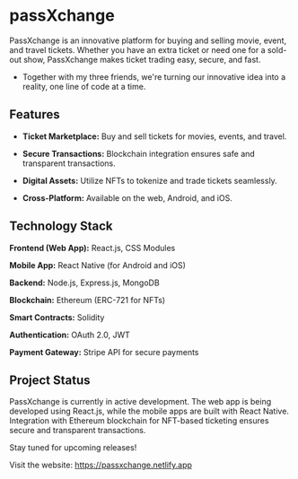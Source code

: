 # passXchange


PassXchange is an innovative platform for buying and selling movie, event, and travel tickets. Whether you have an extra ticket or need one for a sold-out show, PassXchange makes ticket trading easy, secure, and fast.

- Together with my three friends, we're turning our innovative idea into a reality, one line of code at a time.

## Features

- **Ticket Marketplace:** 
Buy and sell tickets for movies, events, and travel.

- **Secure Transactions:**
Blockchain integration ensures safe and transparent transactions.

- **Digital Assets:**
Utilize NFTs to tokenize and trade tickets seamlessly.

- **Cross-Platform:**
Available on the web, Android, and iOS.

## Technology Stack
**Frontend (Web App):** React.js, CSS Modules

**Mobile App:** React Native (for Android and iOS)

**Backend:** Node.js, Express.js, MongoDB

**Blockchain:** Ethereum (ERC-721 for NFTs)

**Smart Contracts:** Solidity

**Authentication:** OAuth 2.0, JWT

**Payment Gateway:** Stripe API for secure payments
 

## Project Status

PassXchange is currently in active development. The web app is being developed using React.js, while the mobile apps are built with React Native. Integration with Ethereum blockchain for NFT-based ticketing ensures secure and transparent transactions.

Stay tuned for upcoming releases!

Visit the website:  https://passxchange.netlify.app
